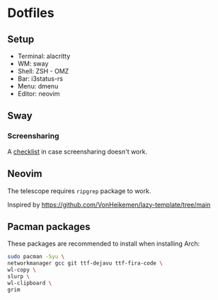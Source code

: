 # Dotfiles

## Setup

- Terminal: alacritty
- WM: sway
- Shell: ZSH - OMZ
- Bar: i3status-rs
- Menu: dmenu
- Editor: neovim

## Sway

### Screensharing

A [checklist](https://github.com/emersion/xdg-desktop-portal-wlr/wiki/%22It-doesn't-work%22-Troubleshooting-Checklist) in case screensharing doesn't work.

## Neovim
The telescope requires `ripgrep` package to work.

Inspired by https://github.com/VonHeikemen/lazy-template/tree/main

## Pacman packages
These packages are recommended to install when installing Arch:

```bash
sudo pacman -Syu \
networkmanager gcc git ttf-dejavu ttf-fira-code \
wl-copy \
slurp \
wl-clipboard \
grim
```
